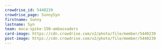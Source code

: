 ```yaml
---
crowdrise_id: 5440239
crowdrise_page: SunnySyn
firstname: Sunny
lastname: Syn
team: moca-spike-150-ambassadors
card-image: https://cdn.crowdrise.com/v2/photo/file/member/5440239
post-image: https://cdn.crowdrise.com/v2/photo/file/member/5440239
---
```

